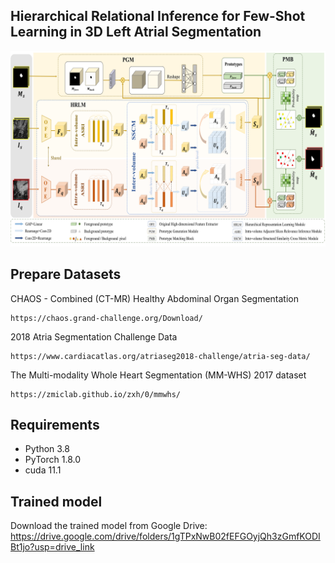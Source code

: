 ## Hierarchical Relational Inference for Few-Shot Learning in 3D Left Atrial Segmentation

<p align="middle">
    <img src="Framework.png">
</p>

## Prepare Datasets
CHAOS - Combined (CT-MR) Healthy Abdominal Organ Segmentation
```
https://chaos.grand-challenge.org/Download/
```

2018 Atria Segmentation Challenge Data
```
https://www.cardiacatlas.org/atriaseg2018-challenge/atria-seg-data/
```
The Multi-modality Whole Heart Segmentation (MM-WHS) 2017 dataset
```
https://zmiclab.github.io/zxh/0/mmwhs/
```

## Requirements
- Python 3.8
- PyTorch 1.8.0
- cuda 11.1

## Trained model
Download the trained model from Google Drive: https://drive.google.com/drive/folders/1gTPxNwB02fEFGOyjQh3zGmfKODIBt1jo?usp=drive_link
